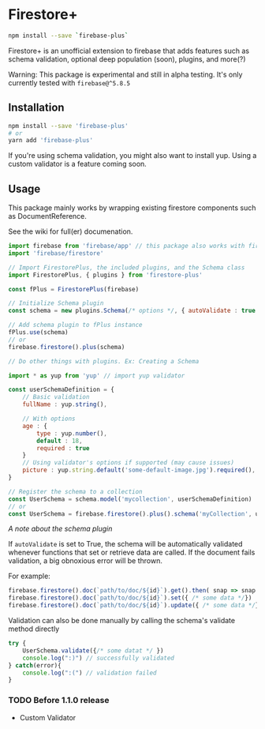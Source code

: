 # Firestore+

```bash
npm install --save `firebase-plus`
```

Firestore+ is an unofficial extension to firebase that adds features such as schema validation, optional deep population (soon), plugins, and more(?)

Warning: This package is experimental and still in alpha testing. It's only currently tested with `firebase@^5.8.5`

## Installation

```bash
npm install --save 'firebase-plus'
# or 
yarn add 'firebase-plus'
```

If you're using schema validation, you might also want to install yup.
Using a custom validator is a feature coming soon.

## Usage

This package mainly works by wrapping existing firestore components such as DocumentReference.

See the wiki for full(er) documenation.

```js
import firebase from 'firebase/app' // this package also works with firebase-admin
import 'firebase/firestore'

// Import FirestorePlus, the included plugins, and the Schema class
import FirestorePlus, { plugins } from 'firestore-plus'

const fPlus = FirestorePlus(firebase)

// Initialize Schema plugin
const schema = new plugins.Schema(/* options */, { autoValidate : true })

// Add schema plugin to fPlus instance
fPlus.use(schema)
// or
firebase.firestore().plus(schema)

// Do other things with plugins. Ex: Creating a Schema

import * as yup from 'yup' // import yup validator

const userSchemaDefinition = {
    // Basic validation
    fullName : yup.string(),

    // With options
    age : {
        type : yup.number(),
        default : 18,
        required : true
    }
    // Using validator's options if supported (may cause issues)
    picture : yup.string.default('some-default-image.jpg').required(),
}

// Register the schema to a collection
const UserSchema = schema.model('mycollection', userSchemaDefinition)
// or
const UserSchema = firebase.firestore().plus().schema('myCollection', userSchemaDefinition)

```

*A note about the schema plugin*

If `autoValidate` is set to True, the schema will be automatically validated whenever functions that set or retrieve data are called. If the document fails validation, a big obnoxious error will be thrown. 

For example:

```js
firebase.firestore().doc(`path/to/doc/${id}`).get().then( snap => snap.data())
firebase.firestore().doc(`path/to/doc/${id}`).set({ /* some data */})
firebase.firestore().doc(`path/to/doc/${id}`).update({ /* some data */})
```

Validation can also be done manually by calling the schema's validate method directly

```js
try {
    UserSchema.validate({/* some datat */ })
    console.log(":)") // successfully validated
} catch(error){
    console.log(":(") // validation failed
}
```

### TODO Before 1.1.0 release

- Custom Validator